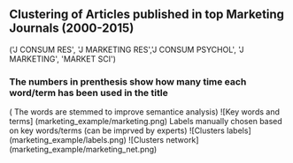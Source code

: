 ## Clustering of Articles published in top Marketing Journals (2000-2015)
('J CONSUM RES', 'J MARKETING RES','J CONSUM PSYCHOL', 'J MARKETING', 'MARKET SCI')

### The numbers in prenthesis show how many time each word/term has been used in the title
( The words are stemmed to improve semantice analysis)
![Key words and terms] (marketing_example/marketing.png)
Labels manually chosen based on key words/terms (can be imprved by experts)
![Clusters labels] (marketing_example/labels.png)
![Clusters network] (marketing_example/marketing_net.png)





